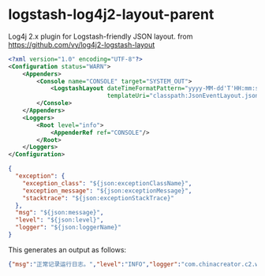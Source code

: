 # logstash-log4j2-layout-parent
Log4j 2.x plugin for Logstash-friendly JSON layout. from https://github.com/vy/log4j2-logstash-layout

```xml
<?xml version="1.0" encoding="UTF-8"?>
<Configuration status="WARN">
    <Appenders>
        <Console name="CONSOLE" target="SYSTEM_OUT">
            <LogstashLayout dateTimeFormatPattern="yyyy-MM-dd'T'HH:mm:ss.SSSZZZ"
                            templateUri="classpath:JsonEventLayout.json"/>
        </Console>
    </Appenders>
    <Loggers>
        <Root level="info">
            <AppenderRef ref="CONSOLE"/>
        </Root>
    </Loggers>
</Configuration>
```

```json
{
  "exception": {
    "exception_class": "${json:exceptionClassName}",
    "exception_message": "${json:exceptionMessage}",
    "stacktrace": "${json:exceptionStackTrace}"
  },
  "msg": "${json:message}",
  "level": "${json:level}",
  "logger": "${json:loggerName}"
}
```

This generates an output as follows: 
```json
{"msg":"正常记录运行日志。","level":"INFO","logger":"com.chinacreator.c2.web.rest.LoggerTestResource"}
```
